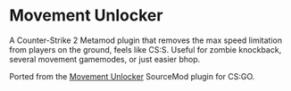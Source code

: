 # Movement Unlocker

A Counter-Strike 2 Metamod plugin that removes the max speed limitation from players on the ground, feels like CS:S. Useful for zombie knockback, several movement gamemodes, or just easier bhop.

Ported from the [Movement Unlocker](https://forums.alliedmods.net/showthread.php?t=255298) SourceMod plugin for CS:GO.